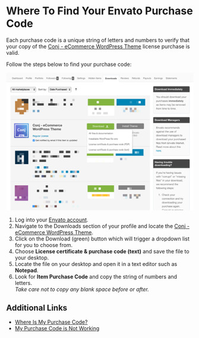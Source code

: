 # Where To Find Your Envato Purchase Code

Each purchase code is a unique string of letters and numbers to verify that your copy of the [Conj - eCommerce WordPress Theme](https://themeforest.net/item/conj-ecommerce-wordpress-theme/21935639?ref=mypreview) license purchase is valid.

Follow the steps below to find your purchase code:

![Envato Purchase Code - Conj - eCommerce WordPress Theme](img/download-conj-wordpress-theme.png)

1. Log into your [Envato account](https://account.envato.com/sign_in?to=envatomarket).
2. Navigate to the Downloads section of your profile and locate the [Conj - eCommerce WordPress Theme](https://themeforest.net/item/conj-ecommerce-wordpress-theme/21935639?ref=mypreview).
3. Click on the Download (green) button which will trigger a dropdown list for you to choose from.
4. Choose **License certificate & purchase code (text)** and save the file to your desktop.
5. Locate the file on your desktop and open it in a text editor such as **Notepad**.
6. Look for **Item Purchase Code** and copy the string of numbers and letters.<br/>*Take care not to copy any blank space before or after.*

## Additional Links

* [Where Is My Purchase Code?](https://help.market.envato.com/hc/en-us/articles/202822600-Where-Is-My-Purchase-Code-)
* [My Purchase Code is Not Working](https://help.market.envato.com/hc/en-us/articles/204451834-My-Purchase-Code-is-Not-Working)
